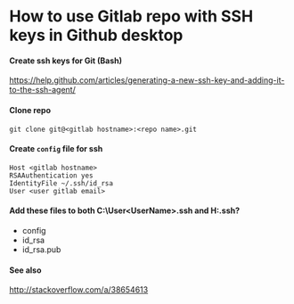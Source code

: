 # How to use Gitlab repo with SSH keys in Github desktop

#### Create ssh keys for Git (Bash)
https://help.github.com/articles/generating-a-new-ssh-key-and-adding-it-to-the-ssh-agent/

#### Clone repo
```git clone git@<gitlab hostname>:<repo name>.git```

#### Create ```config``` file for ssh
```
Host <gitlab hostname>
RSAAuthentication yes
IdentityFile ~/.ssh/id_rsa
User <user gitlab email>
```
#### Add these files to both C:\User\<UserName>\.ssh and H:\.ssh?
- config
- id_rsa
- id_rsa.pub

#### See also 
http://stackoverflow.com/a/38654613
